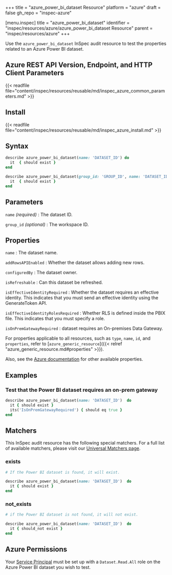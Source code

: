 +++
title = "azure_power_bi_dataset Resource"
platform = "azure"
draft = false
gh_repo = "inspec-azure"

[menu.inspec]
title = "azure_power_bi_dataset"
identifier = "inspec/resources/azure/azure_power_bi_dataset Resource"
parent = "inspec/resources/azure"
+++

Use the `azure_power_bi_dataset` InSpec audit resource to test the properties related to an Azure Power BI dataset.

## Azure REST API Version, Endpoint, and HTTP Client Parameters

{{< readfile file="content/inspec/resources/reusable/md/inspec_azure_common_parameters.md" >}}

## Install

{{< readfile file="content/inspec/resources/reusable/md/inspec_azure_install.md" >}}

## Syntax

```ruby
describe azure_power_bi_dataset(name: 'DATASET_ID') do
  it  { should exist }
end
```

```ruby
describe azure_power_bi_dataset(group_id: 'GROUP_ID', name: 'DATASET_ID')  do
  it  { should exist }
end
```

## Parameters

`name` _(required)_
: The dataset ID.

`group_id` _(optional)_
: The workspace ID.

## Properties

`name`
: The dataset name.

`addRowsAPIEnabled`
: Whether the dataset allows adding new rows.

`configuredBy`
: The dataset owner.

`isRefreshable`
: Can this dataset be refreshed.

`isEffectiveIdentityRequired`
: Whether the dataset requires an effective identity. This indicates that you must send an effective identity using the GenerateToken API.

`isEffectiveIdentityRolesRequired`
: Whether RLS is defined inside the PBIX file. This indicates that you must specify a role.

`isOnPremGatewayRequired`
: dataset requires an On-premises Data Gateway.

For properties applicable to all resources, such as `type`, `name`, `id`, and `properties`, refer to [`azure_generic_resource`]({{< relref "azure_generic_resource.md#properties" >}}).

Also, see the [Azure documentation](https://docs.microsoft.com/en-us/rest/api/power-bi/datasets/get-dataset) for other available properties.

## Examples

### Test that the Power BI dataset requires an on-prem gateway

```ruby
describe azure_power_bi_dataset(name: 'DATASET_ID')  do
  it { should exist }
  its('IsOnPremGatewayRequired') { should eq true }
end
```

## Matchers

This InSpec audit resource has the following special matchers. For a full list of available matchers, please visit our [Universal Matchers page](/inspec/matchers/).

### exists

```ruby
# If the Power BI dataset is found, it will exist.

describe azure_power_bi_dataset(name: 'DATASET_ID')  do
  it { should exist }
end
```

### not_exists

```ruby
# if the Power BI dataset is not found, it will not exist.

describe azure_power_bi_dataset(name: 'DATASET_ID')  do
  it { should_not exist }
end
```

## Azure Permissions

Your [Service Principal](https://docs.microsoft.com/en-us/azure/azure-resource-manager/resource-group-create-service-principal-portal) must be set up with a `Dataset.Read.All` role on the Azure Power BI dataset you wish to test.
